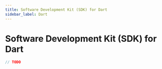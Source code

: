 ```yaml
---
title: Software Development Kit (SDK) for Dart
sidebar_label: Dart
---
```


# Software Development Kit (SDK) for Dart

```dart
// TODO
```
